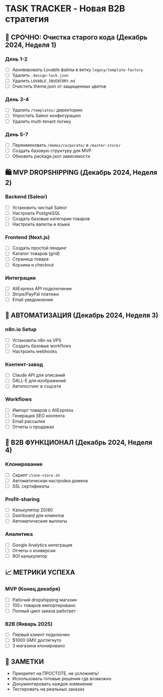 # TASK TRACKER - Новая B2B стратегия

## 🚨 СРОЧНО: Очистка старого кода (Декабрь 2024, Неделя 1)

### День 1-2
- [ ] Архивировать Lovable файлы в ветку `legacy/template-factory`
- [ ] Удалить `.design-lock.json`
- [ ] Удалить `LOVABLE_INVENTORY.md`
- [ ] Очистить theme.json от защищенных цветов

### День 3-4
- [ ] Удалить `/templates/` директорию
- [ ] Упростить Saleor конфигурацию
- [ ] Удалить multi-tenant логику

### День 5-7
- [ ] Переименовать `/demos/corporate/` в `/master-store/`
- [ ] Создать базовую структуру для MVP
- [ ] Обновить package.json зависимости

## 🛍️ MVP DROPSHIPPING (Декабрь 2024, Неделя 2)

### Backend (Saleor)
- [ ] Установить чистый Saleor
- [ ] Настроить PostgreSQL
- [ ] Создать базовые категории товаров
- [ ] Настроить валюты и языки

### Frontend (Next.js)
- [ ] Создать простой лендинг
- [ ] Каталог товаров (grid)
- [ ] Страница товара
- [ ] Корзина и checkout

### Интеграции
- [ ] AliExpress API подключение
- [ ] Stripe/PayPal платежи
- [ ] Email уведомления

## 🤖 АВТОМАТИЗАЦИЯ (Декабрь 2024, Неделя 3)

### n8n.io Setup
- [ ] Установить n8n на VPS
- [ ] Создать базовые workflows
- [ ] Настроить webhooks

### Контент-завод
- [ ] Claude API для описаний
- [ ] DALL-E для изображений
- [ ] Автопостинг в соцсети

### Workflows
- [ ] Импорт товаров с AliExpress
- [ ] Генерация SEO контента
- [ ] Email рассылки
- [ ] Отчеты о продажах

## 🏢 B2B ФУНКЦИОНАЛ (Декабрь 2024, Неделя 4)

### Клонирование
- [ ] Скрипт `clone-store.sh`
- [ ] Автоматическая настройка домена
- [ ] SSL сертификаты

### Profit-sharing
- [ ] Калькулятор 20/80
- [ ] Dashboard для клиентов
- [ ] Автоматические выплаты

### Аналитика
- [ ] Google Analytics интеграция
- [ ] Отчеты о конверсии
- [ ] ROI калькулятор

## 📈 МЕТРИКИ УСПЕХА

### MVP (Конец декабря)
- [ ] Рабочий dropshipping магазин
- [ ] 100+ товаров импортировано
- [ ] Полный цикл заказа работает

### B2B (Январь 2025)
- [ ] Первый клиент подключен
- [ ] $1000 GMV достигнуто
- [ ] 3 магазина клонировано

## 📝 ЗАМЕТКИ

- Приоритет на ПРОСТОТЕ, не усложнять!
- Использовать готовые решения где возможно
- Документировать каждое изменение
- Тестировать на реальных заказах